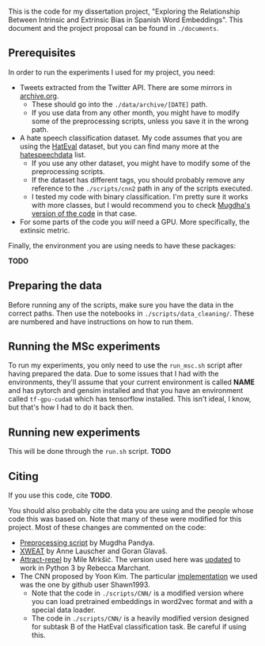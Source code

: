 This is the code for my dissertation project, "Exploring the Relationship Between Intrinsic and Extrinsic Bias in Spanish Word Embeddings". This document and the project proposal can be found in `./documents`.


## Prerequisites

In order to run the experiments I used for my project, you need:

* Tweets extracted from the Twitter API. There are some mirrors in [archive.org](https://archive.org/details/archiveteam-twitter-stream-2019-03).
	* These should go into the `./data/archive/[DATE]` path.
	* If you use data from any other month, you might have to modify some of the preprocessing scripts, unless you save it in the wrong path.
* A hate speech classification dataset. My code assumes that you are using the [HatEval](http://hatespeechdata.com/competitions.codalab.org/competitions/19935) dataset, but you can find many more at the [hatespeechdata](http://hatespeechdata.com/) list.
	* If you use any other dataset, you might have to modify some of the preprocessing scripts.
	* If the dataset has different tags, you should probably remove any reference to the `./scripts/cnn2` path in any of the scripts executed.
	* I tested my code with binary classification. I'm pretty sure it works with more classes, but I would recommend you to check [Mugdha's version of the code](https://github.com/seraphinatarrant/embedding_bias/tree/Mugdha) in that case. 
* For some parts of the code you _will_ need a GPU. More specifically, the extinsic metric.

Finally, the environment you are using needs to have these packages:

**TODO**


## Preparing the data

Before running any of the scripts, make sure you have the data in the correct paths. Then use the notebooks in `./scripts/data_cleaning/`. These are numbered and have instructions on how to run them.


## Running the MSc experiments

To run my experiments, you only need to use the `run_msc.sh` script after having prepared the data. Due to some issues that I had with the environments, they'll assume that your current environment is called **NAME** and has pytorch and gensim installed and that you have an environment called `tf-gpu-cuda8` which has tensorflow installed. This isn't ideal, I know, but that's how I had to do it back then.


## Running new experiments

This will be done through the `run.sh` script. **TODO**


## Citing

If you use this code, cite **TODO**.

You should also probably cite the data you are using and the people whose code this was based on. Note that many of these were modified for this project. Most of these changes are commented on the code:

* [Preprocessing script](https://github.com/seraphinatarrant/embedding_bias/tree/Mugdha) by Mugdha Pandya.
* [XWEAT](https://github.com/anlausch/XWEAT) by Anne Lauscher and Goran Glavaš.
* [Attract-repel](https://github.com/nmrksic/attract-repel) by Mile Mrkšić. The version used here was [updated](https://github.com/seraphinatarrant/embedding_bias/tree/Rebecca) to work in Python 3 by Rebecca Marchant.
* The CNN proposed by Yoon Kim. The particular [implementation](https://github.com/Shawn1993/cnn-text-classification-pytorch) we used was the one by github user Shawn1993.
	* Note that the code in `./scripts/CNN/` is a modified version where you can load pretrained embeddings in word2vec format and with a special data loader.
	* The code in `./scripts/CNN/` is a heavily modified version designed for subtask B of the HatEval classification task. Be careful if using this.